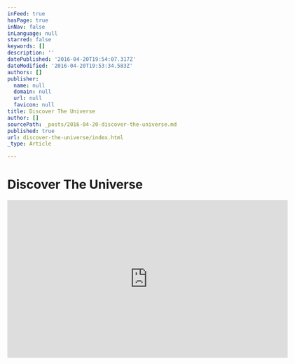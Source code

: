 ```yaml
---
inFeed: true
hasPage: true
inNav: false
inLanguage: null
starred: false
keywords: []
description: ''
datePublished: '2016-04-20T19:54:07.317Z'
dateModified: '2016-04-20T19:53:34.583Z'
authors: []
publisher:
  name: null
  domain: null
  url: null
  favicon: null
title: Discover The Universe
author: []
sourcePath: _posts/2016-04-20-discover-the-universe.md
published: true
url: discover-the-universe/index.html
_type: Article

---
```

# Discover The Universe

<iframe width="640" height="360" src="https://www.youtube.com/embed/HiN6Ag5-DrU" frameborder="0" allowfullscreen="" style=""></iframe>